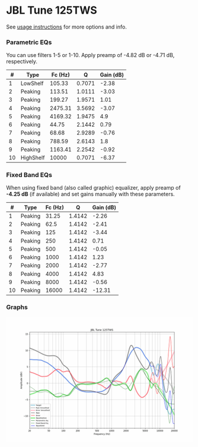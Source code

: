 # JBL Tune 125TWS
See [usage instructions](https://github.com/jaakkopasanen/AutoEq#usage) for more options and info.

### Parametric EQs
You can use filters 1-5 or 1-10. Apply preamp of -4.82 dB or -4.71 dB, respectively.

|   # | Type      |   Fc (Hz) |      Q |   Gain (dB) |
|-----|-----------|-----------|--------|-------------|
|   1 | LowShelf  |    105.33 | 0.7071 |       -2.38 |
|   2 | Peaking   |    113.51 | 1.0111 |       -3.03 |
|   3 | Peaking   |    199.27 | 1.9571 |        1.01 |
|   4 | Peaking   |   2475.31 | 3.5692 |       -3.07 |
|   5 | Peaking   |   4169.32 | 1.9475 |        4.9  |
|   6 | Peaking   |     44.75 | 2.1442 |        0.79 |
|   7 | Peaking   |     68.68 | 2.9289 |       -0.76 |
|   8 | Peaking   |    788.59 | 2.6143 |        1.8  |
|   9 | Peaking   |   1163.41 | 2.2542 |       -0.92 |
|  10 | HighShelf |  10000    | 0.7071 |       -6.37 |

### Fixed Band EQs
When using fixed band (also called graphic) equalizer, apply preamp of **-4.25 dB** (if available) and set gains manually with these parameters.

|   # | Type    |   Fc (Hz) |      Q |   Gain (dB) |
|-----|---------|-----------|--------|-------------|
|   1 | Peaking |     31.25 | 1.4142 |       -2.26 |
|   2 | Peaking |     62.5  | 1.4142 |       -2.41 |
|   3 | Peaking |    125    | 1.4142 |       -3.44 |
|   4 | Peaking |    250    | 1.4142 |        0.71 |
|   5 | Peaking |    500    | 1.4142 |       -0.05 |
|   6 | Peaking |   1000    | 1.4142 |        1.23 |
|   7 | Peaking |   2000    | 1.4142 |       -2.77 |
|   8 | Peaking |   4000    | 1.4142 |        4.83 |
|   9 | Peaking |   8000    | 1.4142 |       -0.56 |
|  10 | Peaking |  16000    | 1.4142 |      -12.31 |

### Graphs
![](./JBL%20Tune%20125TWS.png)
